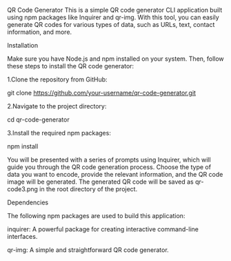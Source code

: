 
QR Code Generator
This is a simple QR code generator CLI application built using npm packages like Inquirer and qr-img.
With this tool, you can easily generate QR codes for various types of data, such as URLs, text, contact information, and more.

Installation

Make sure you have Node.js and npm installed on your system. Then, follow these steps to install the QR code generator:

1.Clone the repository from GitHub:

git clone https://github.com/your-username/qr-code-generator.git

2.Navigate to the project directory:

cd qr-code-generator

3.Install the required npm packages:

npm install

You will be presented with a series of prompts using Inquirer, which will guide you through the QR code generation process.
Choose the type of data you want to encode, provide the relevant information, and the QR code image will be generated.
The generated QR code will be saved as qr-code3.png in the root directory of the project.

Dependencies

The following npm packages are used to build this application:

inquirer: A powerful package for creating interactive command-line interfaces.

qr-img: A simple and straightforward QR code generator.
